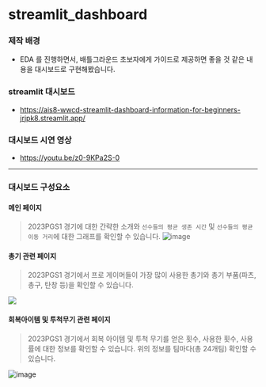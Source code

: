 # streamlit_dashboard
### 제작 배경
* EDA 를 진행하면서, 배틀그라운드 초보자에게 가이드로 제공하면 좋을 것 같은 내용을 대시보드로 구현해봤습니다. 
### streamlit 대시보드
* https://ais8-wwcd-streamlit-dashboard-information-for-beginners-jrjpk8.streamlit.app/
### 대시보드 시연 영상 
* https://youtu.be/z0-9KPa2S-0

---
### 대시보드 구성요소
#### 메인 페이지
> 2023PGS1 경기에 대한 간략한 소개와 `선수들의 평균 생존 시간` 및 `선수들의 평균 이동 거리`에 대한 그래프를 확인할 수 있습니다.
![image](https://github.com/AIS8-WWCD/streamlit_dashboard/assets/124236172/4c8efdf5-419c-43fa-905f-8929d2d2bc44)

#### 총기 관련 페이지
> 2023PGS1 경기에서 프로 게이머들이 가장 많이 사용한 총기와 총기 부품(파츠, 총구, 탄창 등)을 확인할 수 있습니다.

<img src="![streamlit1](https://github.com/AIS8-WWCD/streamlit_dashboard/assets/124236172/14c1c43c-87a5-4cca-9817-3f5aa3aa08fb)
">

#### 회복아이템 및 투척무기 관련 페이지
> 2023PGS1 경기에서 회복 아이템 및 투척 무기를 얻은 횟수, 사용한 횟수, 사용률에 대한 정보를 확인할 수 있습니다.
> 위의 정보를 팀마다(총 24개팀) 확인할 수 있습니다. 

![image](https://github.com/AIS8-WWCD/streamlit_dashboard/assets/124236172/ffb04403-e425-407c-9df7-c6b15f8339f8)
